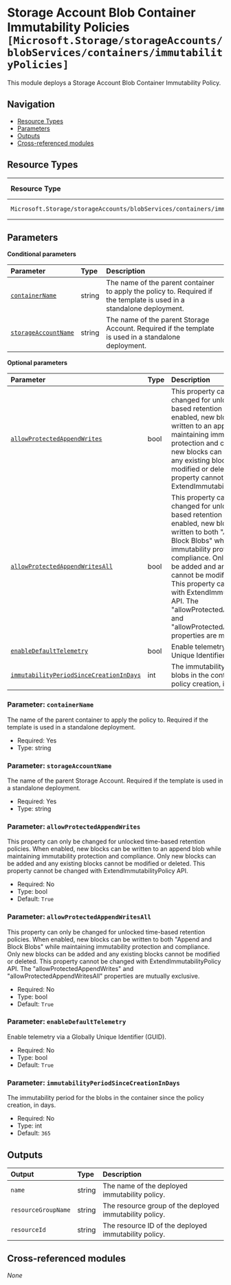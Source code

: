 # Storage Account Blob Container Immutability Policies `[Microsoft.Storage/storageAccounts/blobServices/containers/immutabilityPolicies]`

This module deploys a Storage Account Blob Container Immutability Policy.

## Navigation

- [Resource Types](#Resource-Types)
- [Parameters](#Parameters)
- [Outputs](#Outputs)
- [Cross-referenced modules](#Cross-referenced-modules)

## Resource Types

| Resource Type | API Version |
| :-- | :-- |
| `Microsoft.Storage/storageAccounts/blobServices/containers/immutabilityPolicies` | [2022-09-01](https://learn.microsoft.com/en-us/azure/templates/Microsoft.Storage/2022-09-01/storageAccounts/blobServices/containers/immutabilityPolicies) |

## Parameters

**Conditional parameters**

| Parameter | Type | Description |
| :-- | :-- | :-- |
| [`containerName`](#parameter-containername) | string | The name of the parent container to apply the policy to. Required if the template is used in a standalone deployment. |
| [`storageAccountName`](#parameter-storageaccountname) | string | The name of the parent Storage Account. Required if the template is used in a standalone deployment. |

**Optional parameters**

| Parameter | Type | Description |
| :-- | :-- | :-- |
| [`allowProtectedAppendWrites`](#parameter-allowprotectedappendwrites) | bool | This property can only be changed for unlocked time-based retention policies. When enabled, new blocks can be written to an append blob while maintaining immutability protection and compliance. Only new blocks can be added and any existing blocks cannot be modified or deleted. This property cannot be changed with ExtendImmutabilityPolicy API. |
| [`allowProtectedAppendWritesAll`](#parameter-allowprotectedappendwritesall) | bool | This property can only be changed for unlocked time-based retention policies. When enabled, new blocks can be written to both "Append and Block Blobs" while maintaining immutability protection and compliance. Only new blocks can be added and any existing blocks cannot be modified or deleted. This property cannot be changed with ExtendImmutabilityPolicy API. The "allowProtectedAppendWrites" and "allowProtectedAppendWritesAll" properties are mutually exclusive. |
| [`enableDefaultTelemetry`](#parameter-enabledefaulttelemetry) | bool | Enable telemetry via a Globally Unique Identifier (GUID). |
| [`immutabilityPeriodSinceCreationInDays`](#parameter-immutabilityperiodsincecreationindays) | int | The immutability period for the blobs in the container since the policy creation, in days. |

### Parameter: `containerName`

The name of the parent container to apply the policy to. Required if the template is used in a standalone deployment.

- Required: Yes
- Type: string

### Parameter: `storageAccountName`

The name of the parent Storage Account. Required if the template is used in a standalone deployment.

- Required: Yes
- Type: string

### Parameter: `allowProtectedAppendWrites`

This property can only be changed for unlocked time-based retention policies. When enabled, new blocks can be written to an append blob while maintaining immutability protection and compliance. Only new blocks can be added and any existing blocks cannot be modified or deleted. This property cannot be changed with ExtendImmutabilityPolicy API.

- Required: No
- Type: bool
- Default: `True`

### Parameter: `allowProtectedAppendWritesAll`

This property can only be changed for unlocked time-based retention policies. When enabled, new blocks can be written to both "Append and Block Blobs" while maintaining immutability protection and compliance. Only new blocks can be added and any existing blocks cannot be modified or deleted. This property cannot be changed with ExtendImmutabilityPolicy API. The "allowProtectedAppendWrites" and "allowProtectedAppendWritesAll" properties are mutually exclusive.

- Required: No
- Type: bool
- Default: `True`

### Parameter: `enableDefaultTelemetry`

Enable telemetry via a Globally Unique Identifier (GUID).

- Required: No
- Type: bool
- Default: `True`

### Parameter: `immutabilityPeriodSinceCreationInDays`

The immutability period for the blobs in the container since the policy creation, in days.

- Required: No
- Type: int
- Default: `365`


## Outputs

| Output | Type | Description |
| :-- | :-- | :-- |
| `name` | string | The name of the deployed immutability policy. |
| `resourceGroupName` | string | The resource group of the deployed immutability policy. |
| `resourceId` | string | The resource ID of the deployed immutability policy. |

## Cross-referenced modules

_None_
